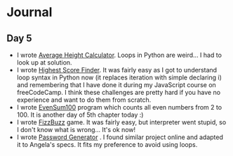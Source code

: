 # Journal
## Day 5
- I wrote [Average Height Calculator](av_height.py). Loops in Python are weird... I had to look up at solution.
- I wrote [Highest Score Finder](highest_score.py). It was fairly easy as I got to understand loop syntax in Python now (it replaces iteration with simple declaring i) and remembering that I have done it during my JavaScript course on freeCodeCamp. I think these challenges are pretty hard if you have no experience and want to do them from scratch.
- I wrote [EvenSum100](EvenSum100.py) program which counts all even numbers from 2 to 100. It is another day of 5th chapter today :)
- I wrote [FizzBuzz](FizzBuzz.py) game. It was fairly easy, but interpreter went stupid, so I don't know what is wrong... It's ok now!
- I wrote [Password Generator](PassGen.py) . I found similar project online and adapted it to Angela's specs. It fits my preference to avoid using loops.